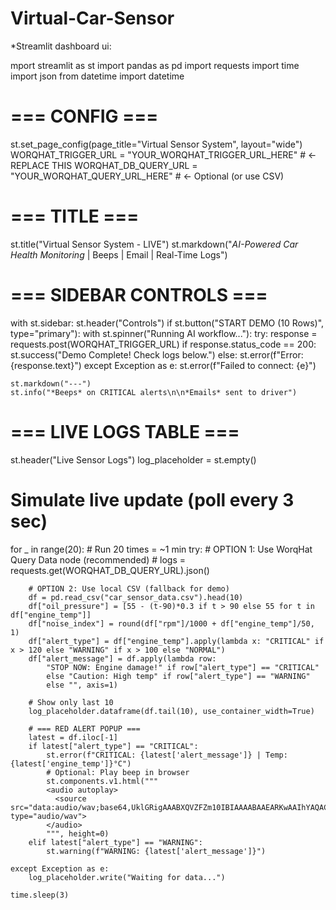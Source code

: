 # Virtual-Car-Sensor


*Streamlit dashboard ui:

mport streamlit as st
import pandas as pd
import requests
import time
import json
from datetime import datetime

# === CONFIG ===
st.set_page_config(page_title="Virtual Sensor System", layout="wide")
WORQHAT_TRIGGER_URL = "YOUR_WORQHAT_TRIGGER_URL_HERE"  # ← REPLACE THIS
WORQHAT_DB_QUERY_URL = "YOUR_WORQHAT_QUERY_URL_HERE"   # ← Optional (or use CSV)

# === TITLE ===
st.title("Virtual Sensor System - LIVE")
st.markdown("*AI-Powered Car Health Monitoring* | Beeps | Email | Real-Time Logs")

# === SIDEBAR CONTROLS ===
with st.sidebar:
    st.header("Controls")
    if st.button("START DEMO (10 Rows)", type="primary"):
        with st.spinner("Running AI workflow..."):
            try:
                response = requests.post(WORQHAT_TRIGGER_URL)
                if response.status_code == 200:
                    st.success("Demo Complete! Check logs below.")
                else:
                    st.error(f"Error: {response.text}")
            except Exception as e:
                st.error(f"Failed to connect: {e}")

    st.markdown("---")
    st.info("*Beeps* on CRITICAL alerts\n\n*Emails* sent to driver")

# === LIVE LOGS TABLE ===
st.header("Live Sensor Logs")
log_placeholder = st.empty()

# Simulate live update (poll every 3 sec)
for _ in range(20):  # Run 20 times = ~1 min
    try:
        # OPTION 1: Use WorqHat Query Data node (recommended)
        # logs = requests.get(WORQHAT_DB_QUERY_URL).json()

        # OPTION 2: Use local CSV (fallback for demo)
        df = pd.read_csv("car_sensor_data.csv").head(10)
        df["oil_pressure"] = [55 - (t-90)*0.3 if t > 90 else 55 for t in df["engine_temp"]]
        df["noise_index"] = round(df["rpm"]/1000 + df["engine_temp"]/50, 1)
        df["alert_type"] = df["engine_temp"].apply(lambda x: "CRITICAL" if x > 120 else "WARNING" if x > 100 else "NORMAL")
        df["alert_message"] = df.apply(lambda row: 
            "STOP NOW: Engine damage!" if row["alert_type"] == "CRITICAL" 
            else "Caution: High temp" if row["alert_type"] == "WARNING" 
            else "", axis=1)

        # Show only last 10
        log_placeholder.dataframe(df.tail(10), use_container_width=True)

        # === RED ALERT POPUP ===
        latest = df.iloc[-1]
        if latest["alert_type"] == "CRITICAL":
            st.error(f"CRITICAL: {latest['alert_message']} | Temp: {latest['engine_temp']}°C")
            # Optional: Play beep in browser
            st.components.v1.html("""
            <audio autoplay>
              <source src="data:audio/wav;base64,UklGRigAAABXQVZFZm10IBIAAAABAAEARKwAAIhYAQACABAAZGF0YQQAAAD+/+==...” type="audio/wav">
            </audio>
            """, height=0)
        elif latest["alert_type"] == "WARNING":
            st.warning(f"WARNING: {latest['alert_message']}")

    except Exception as e:
        log_placeholder.write("Waiting for data...")

    time.sleep(3)
